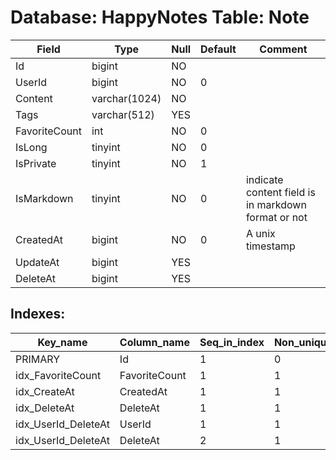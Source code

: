 # Database: HappyNotes Table: Note

 Field         | Type          | Null | Default | Comment
---------------|---------------|------|---------|-----------------------------------------------------
 Id            | bigint        | NO   |         |
 UserId        | bigint        | NO   | 0       |
 Content       | varchar(1024) | NO   |         |
 Tags          | varchar(512)  | YES  |         |
 FavoriteCount | int           | NO   | 0       |
 IsLong        | tinyint       | NO   | 0       |
 IsPrivate     | tinyint       | NO   | 1       |
 IsMarkdown    | tinyint       | NO   | 0       | indicate content field is in markdown format or not
 CreatedAt     | bigint        | NO   | 0       | A unix timestamp
 UpdateAt      | bigint        | YES  |         |
 DeleteAt      | bigint        | YES  |         |

## Indexes: 

 Key_name            | Column_name   | Seq_in_index | Non_unique | Index_type | Visible
---------------------|---------------|--------------|------------|------------|---------
 PRIMARY             | Id            |            1 |          0 | BTREE      | YES
 idx_FavoriteCount   | FavoriteCount |            1 |          1 | BTREE      | YES
 idx_CreateAt        | CreatedAt     |            1 |          1 | BTREE      | YES
 idx_DeleteAt        | DeleteAt      |            1 |          1 | BTREE      | YES
 idx_UserId_DeleteAt | UserId        |            1 |          1 | BTREE      | YES
 idx_UserId_DeleteAt | DeleteAt      |            2 |          1 | BTREE      | YES
